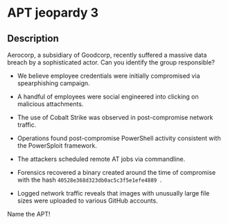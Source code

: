 # APT jeopardy 3

## Description

Aerocorp, a subsidiary of Goodcorp, recently suffered a massive data breach by a sophisticated actor. Can you identify the group responsible?

- We believe employee credentials were initially compromised via spearphishing campaign.
- A handful of employees were social engineered into clicking on malicious attachments.
- The use of Cobalt Strike was observed in post-compromise network traffic.
- Operations found post-compromise PowerShell activity consistent with the PowerSploit framework.
- The attackers scheduled remote AT jobs via commandline.
- Forensics recovered a binary created around the time of compromise with the hash `40528e368d323db0ac5c3f5e1efe4889 `.
- Logged network traffic reveals that images with unusually large file sizes were uploaded to various GitHub accounts.

Name the APT!

